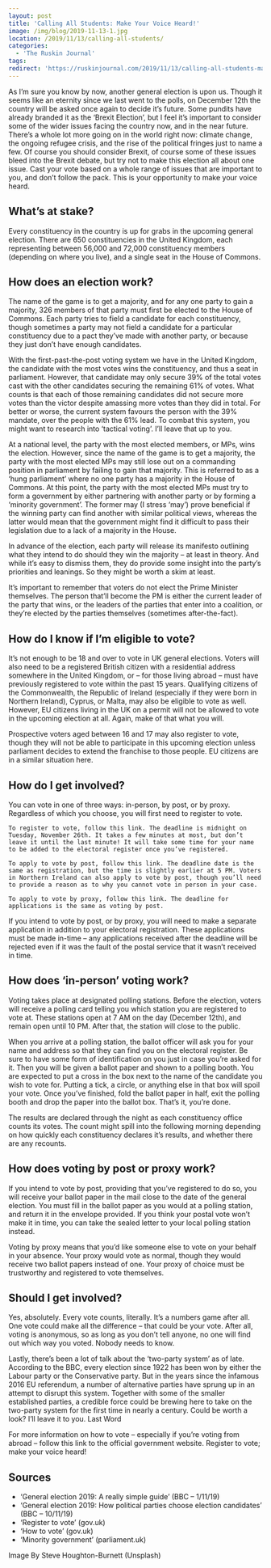 ```yaml
---
layout: post
title: 'Calling All Students: Make Your Voice Heard!'
image: /img/blog/2019-11-13-1.jpg
location: /2019/11/13/calling-all-students/
categories:
  - 'The Ruskin Journal'
tags:
redirect: 'https://ruskinjournal.com/2019/11/13/calling-all-students-make-your-voice-heard/'
---
```


As I’m sure you know by now, another general election is upon us. Though it seems like an eternity since we last went to the polls, on December 12th the country will be asked once again to decide it’s future. Some pundits have already branded it as the ‘Brexit Election’, but I feel it’s important to consider some of the wider issues facing the country now, and in the near future. There’s a whole lot more going on in the world right now: climate change, the ongoing refugee crisis, and the rise of the political fringes just to name a few. Of course you should consider Brexit, of course some of these issues bleed into the Brexit debate, but try not to make this election all about one issue. Cast your vote based on a whole range of issues that are important to you, and don’t follow the pack. This is your opportunity to make your voice heard.

## What’s at stake?

Every constituency in the country is up for grabs in the upcoming general election. There are 650 constituencies in the United Kingdom, each representing between 56,000 and 72,000 constituency members (depending on where you live), and a single seat in the House of Commons.

## How does an election work?

The name of the game is to get a majority, and for any one party to gain a majority, 326 members of that party must first be elected to the House of Commons. Each party tries to field a candidate for each constituency, though sometimes a party may not field a candidate for a particular constituency due to a pact they’ve made with another party, or because they just don’t have enough candidates.

With the first-past-the-post voting system we have in the United Kingdom, the candidate with the most votes wins the constituency, and thus a seat in parliament. However, that candidate may only secure 39% of the total votes cast with the other candidates securing the remaining 61% of votes. What counts is that each of those remaining candidates did not secure more votes than the victor despite amassing more votes than they did in total. For better or worse, the current system favours the person with the 39% mandate, over the people with the 61% lead. To combat this system, you might want to research into ‘tactical voting’. I’ll leave that up to you.

At a national level, the party with the most elected members, or MPs, wins the election. However, since the name of the game is to get a majority, the party with the most elected MPs may still lose out on a commanding position in parliament by failing to gain that majority. This is referred to as a ‘hung parliament’ where no one party has a majority in the House of Commons. At this point, the party with the most elected MPs must try to form a government by either partnering with another party or by forming a ‘minority government’. The former may (I stress ‘may’) prove beneficial if the winning party can find another with similar political views, whereas the latter would mean that the government might find it difficult to pass their legislation due to a lack of a majority in the House.

In advance of the election, each party will release its manifesto outlining what they intend to do should they win the majority – at least in theory. And while it’s easy to dismiss them, they do provide some insight into the party’s priorities and leanings. So they might be worth a skim at least.

It’s important to remember that voters do not elect the Prime Minister themselves. The person that’ll become the PM is either the current leader of the party that wins, or the leaders of the parties that enter into a coalition, or they’re elected by the parties themselves (sometimes after-the-fact).

## How do I know if I’m eligible to vote?

It’s not enough to be 18 and over to vote in UK general elections. Voters will also need to be a registered British citizen with a residential address somewhere in the United Kingdom, or – for those living abroad – must have previously registered to vote within the past 15 years. Qualifying citizens of the Commonwealth, the Republic of Ireland (especially if they were born in Northern Ireland), Cyprus, or Malta, may also be eligible to vote as well. However, EU citizens living in the UK on a permit will not be allowed to vote in the upcoming election at all. Again, make of that what you will.

Prospective voters aged between 16 and 17 may also register to vote, though they will not be able to participate in this upcoming election unless parliament decides to extend the franchise to those people. EU citizens are in a similar situation here.

## How do I get involved?

You can vote in one of three ways: in-person, by post, or by proxy. Regardless of which you choose, you will first need to register to vote.

    To register to vote, follow this link. The deadline is midnight on Tuesday, November 26th. It takes a few minutes at most, but don’t leave it until the last minute! It will take some time for your name to be added to the electoral register once you’ve registered.

    To apply to vote by post, follow this link. The deadline date is the same as registration, but the time is slightly earlier at 5 PM. Voters in Northern Ireland can also apply to vote by post, though you’ll need to provide a reason as to why you cannot vote in person in your case.

    To apply to vote by proxy, follow this link. The deadline for applications is the same as voting by post.

If you intend to vote by post, or by proxy, you will need to make a separate application in addition to your electoral registration. These applications must be made in-time – any applications received after the deadline will be rejected even if it was the fault of the postal service that it wasn’t received in time.

## How does ‘in-person’ voting work?

Voting takes place at designated polling stations. Before the election, voters will receive a polling card telling you which station you are registered to vote at. These stations open at 7 AM on the day (December 12th), and remain open until 10 PM. After that, the station will close to the public.

When you arrive at a polling station, the ballot officer will ask you for your name and address so that they can find you on the electoral register. Be sure to have some form of identification on you just in case you’re asked for it. Then you will be given a ballot paper and shown to a polling booth. You are expected to put a cross in the box next to the name of the candidate you wish to vote for. Putting a tick, a circle, or anything else in that box will spoil your vote. Once you’ve finished, fold the ballot paper in half, exit the polling booth and drop the paper into the ballot box. That’s it, you’re done.

The results are declared through the night as each constituency office counts its votes. The count might spill into the following morning depending on how quickly each constituency declares it’s results, and whether there are any recounts.

## How does voting by post or proxy work?

If you intend to vote by post, providing that you’ve registered to do so, you will receive your ballot paper in the mail close to the date of the general election. You must fill in the ballot paper as you would at a polling station, and return it in the envelope provided. If you think your postal vote won’t make it in time, you can take the sealed letter to your local polling station instead.

Voting by proxy means that you’d like someone else to vote on your behalf in your absence. Your proxy would vote as normal, though they would receive two ballot papers instead of one. Your proxy of choice must be trustworthy and registered to vote themselves.

## Should I get involved?

Yes, absolutely. Every vote counts, literally. It’s a numbers game after all. One vote could make all the difference – that could be your vote. After all, voting is anonymous, so as long as you don’t tell anyone, no one will find out which way you voted. Nobody needs to know.

Lastly, there’s been a lot of talk about the ‘two-party system’ as of late. According to the BBC, every election since 1922 has been won by either the Labour party or the Conservative party. But in the years since the infamous 2016 EU referendum, a number of alternative parties have sprung up in an attempt to disrupt this system. Together with some of the smaller established parties, a credible force could be brewing here to take on the two-party system for the first time in nearly a century. Could be worth a look? I’ll leave it to you.
Last Word

For more information on how to vote – especially if you’re voting from abroad – follow this link to the official government website. Register to vote; make your voice heard!

## Sources

- ‘General election 2019: A really simple guide’ (BBC – 1/11/19)
- ‘General election 2019: How political parties choose election candidates’ (BBC – 10/11/19)
- ‘Register to vote’ (gov.uk)
- ‘How to vote’ (gov.uk)
- ‘Minority government’ (parliament.uk)

Image By Steve Houghton-Burnett (Unsplash)
